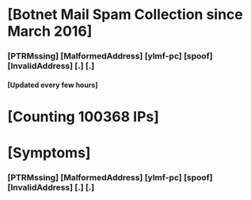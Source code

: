 # [Botnet Mail Spam Collection since March 2016]
### [PTRMssing] [MalformedAddress] [ylmf-pc] [spoof] [InvalidAddress] [.] [.]
#### [Updated every few hours]

# [Counting 100368 IPs]

# [Symptoms] 
###   [PTRMssing] [MalformedAddress] [ylmf-pc] [spoof] [InvalidAddress] [.] [.]
